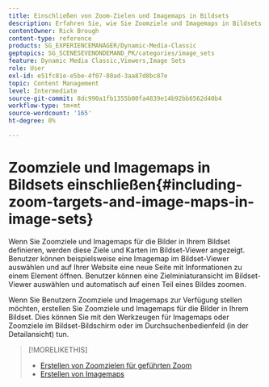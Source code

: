 ```yaml
---
title: Einschließen von Zoom-Zielen und Imagemaps in Bildsets
description: Erfahren Sie, wie Sie Zoomziele und Imagemaps in Bildsets in Adobe Dynamic Media Classic einbeziehen.
contentOwner: Rick Brough
content-type: reference
products: SG_EXPERIENCEMANAGER/Dynamic-Media-Classic
geptopics: SG_SCENESEVENONDEMAND_PK/categories/image_sets
feature: Dynamic Media Classic,Viewers,Image Sets
role: User
exl-id: e51fc81e-e5be-4f07-80ad-3aa87d8bc87e
topic: Content Management
level: Intermediate
source-git-commit: 8dc990a1fb1355b00fa4839e14b92bb6562d40b4
workflow-type: tm+mt
source-wordcount: '165'
ht-degree: 0%

---
```


# Zoomziele und Imagemaps in Bildsets einschließen{#including-zoom-targets-and-image-maps-in-image-sets}

Wenn Sie Zoomziele und Imagemaps für die Bilder in Ihrem Bildset definieren, werden diese Ziele und Karten im Bildset-Viewer angezeigt. Benutzer können beispielsweise eine Imagemap im Bildset-Viewer auswählen und auf Ihrer Website eine neue Seite mit Informationen zu einem Element öffnen. Benutzer können eine Zielminiaturansicht im Bildset-Viewer auswählen und automatisch auf einen Teil eines Bildes zoomen.

Wenn Sie Benutzern Zoomziele und Imagemaps zur Verfügung stellen möchten, erstellen Sie Zoomziele und Imagemaps für die Bilder in Ihrem Bildset. Dies können Sie mit den Werkzeugen für Imagemaps oder Zoomziele im Bildset-Bildschirm oder im Durchsuchenbedienfeld (in der Detailansicht) tun.

>[!MORELIKETHIS]
>
>* [Erstellen von Zoomzielen für geführten Zoom](creating-zoom-targets-guided-zoom.md#creating_zoom_targets_for_guided_zoom)
>* [Erstellen von Imagemaps](creating-image-maps.md#creating_image_maps)
